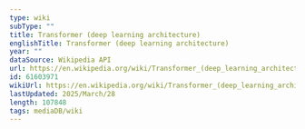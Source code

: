 ```yaml
---
type: wiki
subType: ""
title: Transformer (deep learning architecture)
englishTitle: Transformer (deep learning architecture)
year: ""
dataSource: Wikipedia API
url: https://en.wikipedia.org/wiki/Transformer_(deep_learning_architecture)
id: 61603971
wikiUrl: https://en.wikipedia.org/wiki/Transformer_(deep_learning_architecture)
lastUpdated: 2025/March/28
length: 107848
tags: mediaDB/wiki
---
```

